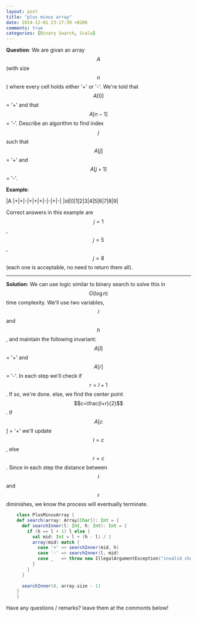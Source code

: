 ```yaml
---
layout: post
title: "plus minus array"
date: 2014-12-01 23:17:39 +0200
comments: true
categories: [Binary Search, Scala]
---
```


**Question**: We are givan an array $$A$$ (with size $$n$$) where every cell holds either '+' or '-'.
We're told that $$A[0]$$ = '+' and that $$A[n-1]$$ = '-'. Describe an algorithm to find index $$j$$ such that $$A[j]$$ = '+'
and $$A[j+1]$$ = '-'.

**Example**: 

|A |+|+|-|+|+|+|-|-|+|-|
|id|0|1|2|3|4|5|6|7|8|9|

Correct answers in this example are $$j=1$$, $$j=5$$, $$j=8$$ (each one is acceptable, no need to return them all).

---

**Solution**: We can use logic similar to binary search to solve this in $$O(\log{} n)$$ time complexity. We'll use two 
variables, $$l$$ and $$h$$, and maintain the following invariant: $$A[l]$$ = '+' and $$A[r]$$ = '-'. In each step
we'll check if $$r=l+1$$. If so, we're done. else, we find the center point $$c=\frac{l+r}{2}$$. If $$A[c$$] = '+' we'll
update $$l=c$$, else $$r=c$$. Since in each step the distance between $$l$$ and $$r$$ diminishes, we know the process
will eventually terminate.


``` Scala
    class PlusMinusArray {
    def search(array: Array[Char]): Int = {
      def searchInner(l: Int, h: Int): Int = {
        if (h == l + 1) l else {
          val mid: Int = l + (h - l) / 2
          array(mid) match {
            case '+' => searchInner(mid, h) 
            case '-' => searchInner(l, mid)
            case _   => throw new IllegalArgumentException("invalid character " + array(mid)) 
          }
        }
      }
    
      searchInner(0, array.size - 1)
    }
    }
```
Have any questions / remarks? leave them at the commonts below!
